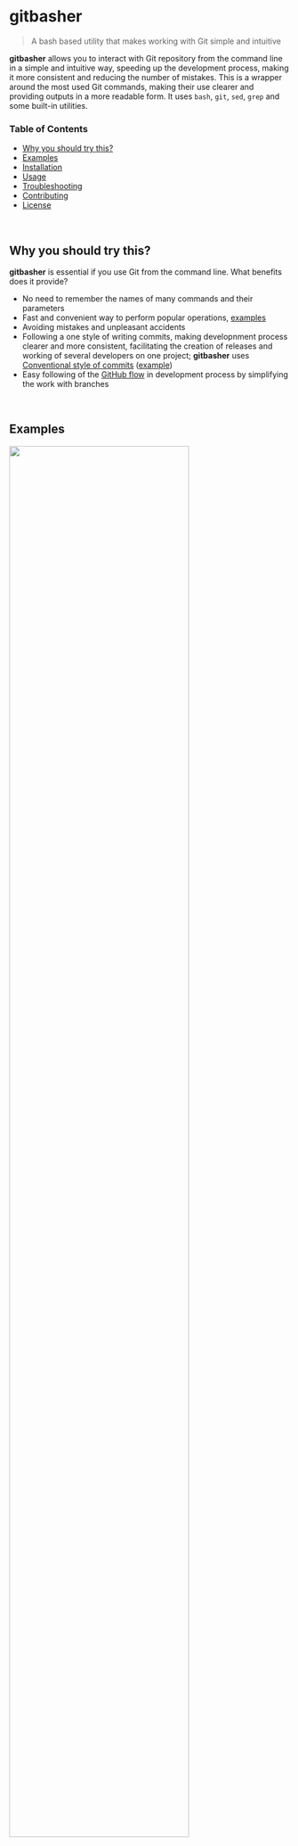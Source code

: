 
# gitbasher

> A bash based utility that makes working with Git simple and intuitive

**gitbasher** allows you to interact with Git repository from the command line in a simple and intuitive way, speeding up the development process, making it more consistent and reducing the number of mistakes. This is a wrapper around the most used Git commands, making their use clearer and providing outputs in a more readable form. It uses `bash`, `git`, `sed`, `grep` and some built-in utilities.


### Table of Contents
- [Why you should try this?](#why-you-should-try-this)
- [Examples](#examples)
- [Installation](#installation)
- [Usage](#usage)
- [Troubleshooting](#troubleshooting)
- [Contributing](#contributing)
- [License](#license)

</br>

## Why you should try this?

**gitbasher** is essential if you use Git from the command line. What benefits does it provide?

* No need to remember the names of many commands and their parameters
* Fast and convenient way to perform popular operations, [examples](#examples)
* Avoiding mistakes and unpleasant accidents
* Following a one style of writing commits, making developnment process clearer and more consistent, facilitating the creation of releases and working of several developers on one project; **gitbasher** uses [Conventional style of commits](https://www.conventionalcommits.org/en) ([example](https://gist.github.com/brianclements/841ea7bffdb01346392c))
* Easy following of the [GitHub flow](https://docs.github.com/en/get-started/quickstart/github-flow) in development process by simplifying the work with branches

</br>

## Examples

<img src="./dist/demo/commit.gif" width="80%" height="80%"/>

#### [`gitb commit`](#gitb-commit-mode)
* Choose files to commit and create conventional commit message in format: 'type(scope): message'
* Single command replaces these three calls: 
```
    git status
    git add ...
    git commit -m "..." 
```
* You can also use functionality of `--amend`, `--fixup`, `revert`, [more information]

#### [`gitb pull`](#gitb-pull-1)

* Fetch current branch and then merge changes with conflicts fixing
* For example, you can avoid starting a merge due to an accidental call of `git pull origin master`, while being in another branch

#### [`gitb push`](#gitb-push-mode)

* Print list of commits, push them to a current branch or pull changes first
* Avoid calling `git push ... -> git pull ... -> git push ...` if there are unpulled changes in branch, `gitb push` handles such changes in a single call

#### [`gitb branch new`](#gitb-branch-mode)

* Create a conventional branch name, switch to the `main` branch, pull it and create a new one, replacing these three commands
```
    git switch main
    git pull origin main --no-rebase
    git switch -c ...
```
* Full branch management: creation, fetching, pushing, deleting

#### [`gitb merge`](#gitb-merge-mode)

* Select branch to merge info current one and fix conflicts
* Don't manually create a merge commit after merging


#### [`gitb tag`](#gitb-tag-mode)

* Create a new tag from a current commit and push it to a remote
* Full tag managment: creation, fetching, pushing, deleting

</br>

## Installation

Providing the application through package managers is a task for the future development, so you have to manually install/update the executable file:

```
PATH_TO_GITB=/usr/local/bin/gitb &&
sudo curl -SL https://raw.githubusercontent.com/maxbolgarin/gitbasher/main/dist/gitb -o $PATH_TO_GITB &&
sudo chmod +x $PATH_TO_GITB
```

It works on Linux and Mac systems as is, on Windows you should use WSL (open `cmd.exe` and type `wsl`).

If you don't want to use `sudo` and place `gitb` in a global folder, you can put the script in a directory from user space, the path to which needs to be added to the PATH variable. To do this, in the example above, you should change the path in the `PATH_TO_GITB` variable to another, for example `~/.local/bin`, and [add this directory to PATH](https://discussions.apple.com/thread/254226896). After this, `sudo` may be omitted.


### Uninstall

```
sudo rm /usr/local/bin/gitb
```

</br>

## Usage

Usage `gitb <command> <mode>`

* `gitb help` to get global help
* `gitb <command> help` to get info about `<command>` and it's modes
* `gitb config main` if you want to change the name of gitbasher's default branch (e.g. on `develop`)
* `gitb config sep` if you want to change the separator between type and name in branch name (maybe `/` doesn't suite for you)
* use [shorthands](#shorthands) to make your working with `gitb` faster

<br/>

### `gitb commit <mode>`

| **Modes**     | **Short** | **Description**                                                                                 |
|---------------|-----------|-------------------------------------------------------------------------------------------------|
| `<empty>`     |           | Choose files to commit and create conventional message in format: 'type(scope): message'        |
| `fast`        | `f`       | Add all files (`git add .`) and create commit message as in `gitb commit`                       |
| `msg`         | `m`       | Same as in `gitb commit`, but create multiline commit message using text editor                 |
| `ticket`      | `t`       | Same as `git commit msg`, but add tracker's ticket info to the end of commit header             |
| `amend`       | `a`       | Choose files and make `--amend` commit to the last one `git commit --amend --no-edit`           |
| `fixup`       | `x`       | Choose files and select commit for `--fixup` `git commit --fixup <commit>`                      |
| `autosquash`  | `s`       | Choose commit from which to squash fixup commits and run `git rebase -i --autosquash <commit>`  |
| `revert`      | `r`       | Choose commit to revert `git revert -no-edit <commit>`                                          |

<br/>

### `gitb pull`

| **Modes**     | **Short** | **Description**                                                          |
|---------------|-----------|--------------------------------------------------------------------------|
| `<empty>`     |           | Fetch current branch and then merge changes with conflicts fixing        |

<br/>

### `gitb push <mode>`

| **Modes**     | **Short** | **Description**                                                                       |
|---------------|-----------|---------------------------------------------------------------------------------------|
| `<empty>`     |           | Print a list of commits, push them to the current branch or pull changes first        |
| `fast`        | `f`       | Same as `gitb push`, but without pressing 'y' to confirm push                         |
| `list`        | `l`       | Print a list of unpushed local commits without actual pushing it                      |

<br/>

### `gitb merge <mode>`

| **Modes**     | **Short** | **Description**                                                                       |
|---------------|-----------|---------------------------------------------------------------------------------------|
| `<empty>`     |           | Select a branch to merge into a current one and fix possible conflicts                |
| `main`        | `m`       | Merge `main` to a current branch and fix possible conflicts                           |
| `to-main`     | `tm`      | Switch to `main` and merge current branch into `main`                                 |
   
<br/>

### `gitb branch <mode>`

| **Modes**     | **Short** | **Description**                                                                       |
|---------------|-----------|---------------------------------------------------------------------------------------|
| `<empty>`     |           | Select a local branch to switch into it                                               |
| `remote`      | `r`       | Fetch an origin and select a remote branch to switch                                  |
| `main`        | `m`       | Switch to `main` branch without additional confirmations                              |
| `new`         | `n`       | Build a name for a new branch, switch to `main`, pull it and create new branch        |
| `newc`        | `nc`      | Build a name for a new branch and create it from a current branch                     |
| `delete`      | `d`       | Select a branch to delete locally and in origin                                       |

<br/>

### `gitb tag <mode>`

| **Modes**     | **Short** | **Description**                                                                       |
|---------------|-----------|---------------------------------------------------------------------------------------|
| `<empty>`     |           | Create a new tag from a current commit and push it to a remote                        |
| `commit`      | `c`       | Create a new tag from a selected commit and push it to a remote                       |
| `annotated`   | `a`       | Create a new annotated tag from a current commit and push it to a remote              |
| `full`        | `f`       | Create a new annotated tag from a selected commit and push it to a remote             |
| `list`        | `l`       | Print a list of local tags                                                            |
| `remote`      | `r`       | Fetch tags from a remote and print it                                                 |
| `push`        | `p`       | Select a local tag for pushing to a remote                                            |
| `push-all`    | `pa`      | Push all local tags to a remote                                                       |
| `delete`      | `d`       | Select a tag f delete in local and ask for deleting in a remote                       |
| `delete-all`  | `da`      | Delete all local tags                                                                 |

<br/>

### `gitb config <name>`

| **Names**     | **Short** | **Description**                                                                       |
|---------------|-----------|---------------------------------------------------------------------------------------|
| `main`        |           | Update gitbasher's default branch (not for remote git repo!)                          |
| `sep`         |           | Update separator between type and name in branch                                      |
| `editor`      |           | Update text editor for commit messages (it will override `core.editor`)               |

<br/>

### `gitb <command>`

| **Commands**  | **Description**                                                              |
|-------------- |------------------------------------------------------------------------------|
| `status`      | Show general info about repo and changed files                               |
| `log`         | Run `git log` with pretty oneline formatting                                 |
| `reflog`      | Run `git reflog` with pretty oneline formatting                              |
| `last-commit` | Show info about the last commit (last record from `git log`)                 |
| `last-action` | Show info about the last action (last record from `git reflog`)              |
| `undo-commit` | Run `git reset HEAD^` to move pointer up for one record and undo last commit |
| `undo-action` | Run `git reset HEAD@{1}` to reset last record in reflog                      |

<br/>

### Shorthands

| **Command**   | **Short aliases**                     |
|---------------|---------------------------------------|
| `commit`      | `c` `co` `cm` `com`                   |
| `push`        | `ps` `ph`                             |
| `pull`        | `pl` `pll`                            |
| `branch`      | `b` `br` `bh` `bra`                   |
| `tag`         | `t` `tg`                              |
| `config`      | `cfg` `conf`                          |
| `status`      | `s`                                   |

For example, using shorthands you can create a branch using `gitb b n`, make fast commit using `gitb c f` and then push  changes using `gitb ps`.

</br>

## Troubleshooting

Most likely, if you have Linux, the necessary software is already installed on your machine. On MacOS, there is an outdated `bash` and there may be no `git` by default, so you should use `homebrew` to install it.

### Requirements

* `bash` version from 4.0
	* Debian-based: `apt install --only-upgrade bash`
	* MacOS: `brew install bash`
* `git`  version from 2.23
	* Debian-based: `git --version || apt install git`
	* MacOS: `git --version || brew install git`

</br>

## Contributing

### Scopes
Here are the possible values for `scope` in a commit message header. Use only these values when making commits.

| **Scope**    | **Description**                                                                 |
|--------------|---------------------------------------------------------------------------------|
| **commit**   | Changes mainly in `commit.sh` script, related to commit features and fixes      |
| **push**     | Changes mainly in `push.sh` script, related to push features and fixes          |
| **pull**     | Changes mainly in `pull.sh` script, related to pull features and fixes          |
| **merge**    | Changes mainly in `merge.sh` script, related to merge features and fixes        |
| **branch**   | Changes mainly in `branch.sh` script, related to branching features and fixes   |
| **tag**      | Changes mainly in `tag.sh` script, related to tag features and fixes            |  
| **gitlog**   | Changes mainly in `gitlog.sh` script, related to corresponding features         |  
| **main**     | Changes mainly in `base.sh` script, related to some general behavior            |
| **misc**     | Changes in `README` and other informational files                               |
| **global**   | Some common or many-files changes such as auto refactoring (don't abuse it)     |


### Maintainers

* [maxbolgarin](https://github.com/maxbolgarin)

</br>

## License

The source code license is MIT, as described in the [LICENSE](./LICENSE) file.
